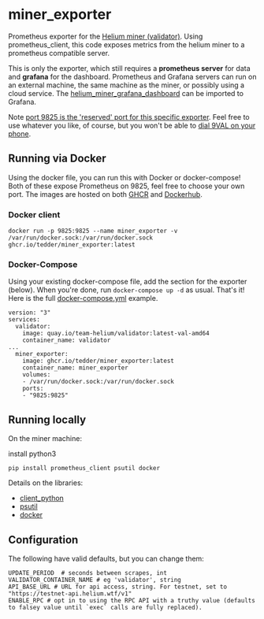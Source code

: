 # miner\_exporter
Prometheus exporter for the [Helium miner (validator)](https://github.com/helium/miner). Using prometheus\_client, this code exposes metrics from the helium miner to a prometheus compatible server. 

This is only the exporter, which still requires a **prometheus server** for data and **grafana** for the dashboard. Prometheus and Grafana servers can run on an external machine, the same machine as the miner, or possibly using a cloud service. The [helium\_miner\_grafana\_dashboard](https://github.com/tedder/helium_miner_grafana_dashboard) can be imported to Grafana.

Note [port 9825 is the 'reserved' port for this specific exporter](https://github.com/prometheus/prometheus/wiki/Default-port-allocations). Feel free to use whatever you like, of course, but you won't be able to [dial 9VAL on your phone](https://en.wikipedia.org/wiki/E.161).


## Running via Docker
Using the docker file, you can run this with Docker or docker-compose! Both of these expose Prometheus on 9825, feel free to choose your own port. The images are hosted on both [GHCR](https://github.com/users/tedder/packages/container/package/miner_exporter) and [Dockerhub](https://hub.docker.com/r/tedder42/miner_exporter).

### Docker client
```
docker run -p 9825:9825 --name miner_exporter -v /var/run/docker.sock:/var/run/docker.sock ghcr.io/tedder/miner_exporter:latest
```

### Docker-Compose
Using your existing docker-compose file, add the section for the exporter (below). When you're done, run `docker-compose up -d` as usual. That's it! Here is the full [docker-compose.yml](docker-compose.yml) example.
```
version: "3"
services:
  validator:
    image: quay.io/team-helium/validator:latest-val-amd64
    container_name: validator
...
  miner_exporter:
    image: ghcr.io/tedder/miner_exporter:latest
    container_name: miner_exporter
    volumes:
    - /var/run/docker.sock:/var/run/docker.sock
    ports:
    - "9825:9825"
```

## Running locally
On the miner machine:

install python3
```
pip install prometheus_client psutil docker
```
Details on the libraries:
* [client\_python](https://github.com/prometheus/client_python)
* [psutil](https://github.com/giampaolo/psutil)
* [docker](https://pypi.org/project/docker/)


## Configuration

The following have valid defaults, but you can change them:
```
UPDATE_PERIOD  # seconds between scrapes, int
VALIDATOR_CONTAINER_NAME # eg 'validator', string
API_BASE_URL # URL for api access, string. For testnet, set to "https://testnet-api.helium.wtf/v1"
ENABLE_RPC # opt in to using the RPC API with a truthy value (defaults to falsey value until `exec` calls are fully replaced).
```
